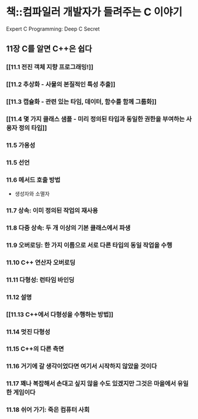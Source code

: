 # 책::컴파일러 개발자가 들려주는 C 이야기
Expert C Programming: Deep C Secret

## 11장 C를 알면 C++은 쉽다
### [[11.1 전진 객체 지향 프로그래밍!]]
### [[11.2 추상화 - 사물의 본질적인 특성 추출]]
### [[11.3 캡슐화 - 관련 있는 타임, 데이터, 함수를 함께 그룹화]]
### [[11.4 몇 가지 클래스 샘플 - 미리 정의된 타입과 동일한 권한을 부여하는 사용자 정의 타입]]
### 11.5 가용성
### 11.5 선언
### 11.6 메서드 호출 방법
- 생성자와 소멸자
### 11.7 상속: 이미 정의된 작업의 재사용
### 11.8 다중 상속: 두 개 이상의 기본 클래스에서 파생
### 11.9 오버로딩: 한 가지 이름으로 서로 다른 타입의 동일 작업을 수행
### 11.10 C++ 연산자 오버로딩
### 11.11 다형성: 런타임 바인딩
### 11.12 설명
### [[11.13 C++에서 다형성을 수행하는 방법]]
### 11.14 멋진 다형성
### 11.15 C++의 다른 측면
### 11.16 거기에 갈 생각이었다면 여기서 시작하지 않았을 것이다
### 11.17 꽤나 복잡해서 손대고 싶지 않을 수도 있겠지만 그것은 마을에서 유일한 게임이다
### 11.18 쉬어 가기: 죽은 컴퓨터 사회
